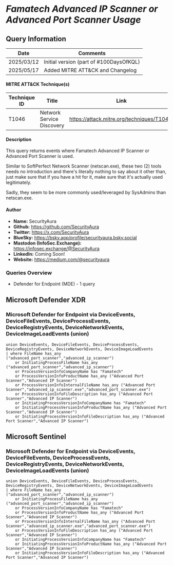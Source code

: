 # *Famatech Advanced IP Scanner or Advanced Port Scanner Usage*

## Query Information

| Date | Comments |
|---|---|
| 2025/03/12 | Initial version (part of #100DaysOfKQL) |
| 2025/05/17 | Added MITRE ATT&CK and Changelog |

#### MITRE ATT&CK Technique(s)

| Technique ID | Title    | Link    |
| ---  | --- | --- |
| T1046 | Network Service Discovery | https://attack.mitre.org/techniques/T1046/ |

#### Description

This query returns events where Famatech Advanced IP Scanner or Advanced Port Scanner is used.

Similar to SoftPerfect Network Scanner (netscan.exe), these two (2) tools needs no introduction and there's literally nothing to say about it other than, just make sure that if you have a hit for it, make sure that it's actually used legitimately.

Sadly, they seem to be more commonly used/leveraged by SysAdmins than netscan.exe.

#### Author <Optional>
- **Name:** SecurityAura
- **Github:** https://github.com/SecurityAura
- **Twitter:** https://x.com/SecurityAura
- **BlueSky:** https://bsky.app/profile/securityaura.bsky.social
- **Mastodon (InfoSec.Exchange):** https://infosec.exchange/@SecurityAura
- **LinkedIn:** Coming Soon!
- **Website:** https://medium.com/@securityaura

### Queries Overview ###

- Defender for Endpoint (MDE) - 1 query

## Microsoft Defender XDR ##
### Microsoft Defender for Endpoint via DeviceEvents, DeviceFileEvents, DeviceProcessEvents, DeviceRegistryEvents, DeviceNetworkEvents, DeviceImageLoadEvents (union) ###
```KQL
union DeviceEvents, DeviceFileEvents, DeviceProcessEvents, DeviceRegistryEvents, DeviceNetworkEvents, DeviceImageLoadEvents
| where FileName has_any ("advanced_port_scanner","advanced_ip_scanner")
    or InitiatingProcessFileName has_any ("advanced_port_scanner","advanced_ip_scanner")
    or ProcessVersionInfoCompanyName has "Famatech"
    or ProcessVersionInfoProductName has_any ("Advanced Port Scanner","Advanced IP Scanner")
    or ProcessVersionInfoInternalFileName has_any ("Advanced Port Scanner","advanced_ip_scanner.exe","advanced_port_scanner.exe")
    or ProcessVersionInfoFileDescription has_any ("Advanced Port Scanner","Advanced IP Scanner")
    or InitiatingProcessVersionInfoCompanyName has "Famatech"
    or InitiatingProcessVersionInfoProductName has_any ("Advanced Port Scanner","Advanced IP Scanner")
    or InitiatingProcessVersionInfoFileDescription has_any ("Advanced Port Scanner","Advanced IP Scanner")
```
## Microsoft Sentinel ##
### Microsoft Defender for Endpoint via DeviceEvents, DeviceFileEvents, DeviceProcessEvents, DeviceRegistryEvents, DeviceNetworkEvents, DeviceImageLoadEvents (union) ###
```KQL
union DeviceEvents, DeviceFileEvents, DeviceProcessEvents, DeviceRegistryEvents, DeviceNetworkEvents, DeviceImageLoadEvents
| where FileName has_any ("advanced_port_scanner","advanced_ip_scanner")
    or InitiatingProcessFileName has_any ("advanced_port_scanner","advanced_ip_scanner")
    or ProcessVersionInfoCompanyName has "Famatech"
    or ProcessVersionInfoProductName has_any ("Advanced Port Scanner","Advanced IP Scanner")
    or ProcessVersionInfoInternalFileName has_any ("Advanced Port Scanner","advanced_ip_scanner.exe","advanced_port_scanner.exe")
    or ProcessVersionInfoFileDescription has_any ("Advanced Port Scanner","Advanced IP Scanner")
    or InitiatingProcessVersionInfoCompanyName has "Famatech"
    or InitiatingProcessVersionInfoProductName has_any ("Advanced Port Scanner","Advanced IP Scanner")
    or InitiatingProcessVersionInfoFileDescription has_any ("Advanced Port Scanner","Advanced IP Scanner")
```
